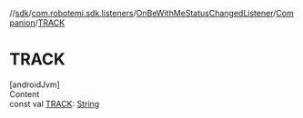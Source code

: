 //[sdk](../../../../index.md)/[com.robotemi.sdk.listeners](../../index.md)/[OnBeWithMeStatusChangedListener](../index.md)/[Companion](index.md)/[TRACK](-t-r-a-c-k.md)



# TRACK  
[androidJvm]  
Content  
const val [TRACK](-t-r-a-c-k.md): [String](https://kotlinlang.org/api/latest/jvm/stdlib/kotlin/-string/index.html)  



